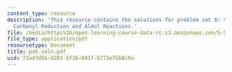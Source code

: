 ```yaml
---
content_type: resource
description: 'This resource contains the solutions for problem set 6: Stereocontrolled
  Carbonyl Reduction and Aldol Reactions.'
file: /media/https%3A/open-learning-course-data-rc.s3.amazonaws.com/5-512-synthetic-organic-chemistry-ii-spring-2005/71ad7d56d2015f36041f6771e75b0c9a_ps6_soln.pdf
file_type: application/pdf
resourcetype: Document
title: ps6_soln.pdf
uid: 71ad7d56-d201-5f36-041f-6771e75b0c9a
---
```

